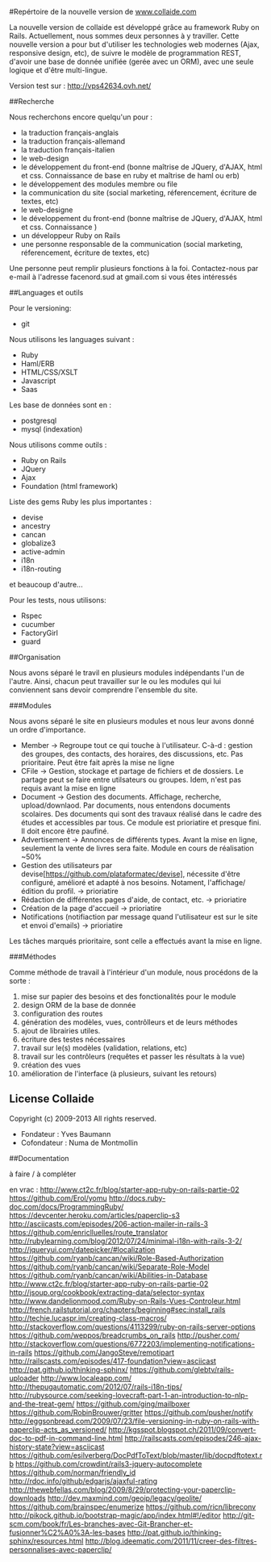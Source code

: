 #Repértoire de la nouvelle version de www.collaide.com

La nouvelle version de collaide est développé grâce au framework Ruby on Rails. Actuellement, nous sommes deux personnes
à y traviller.
Cette nouvelle version a pour but d'utiliser les technologies web modernes (Ajax, responsive design, etc), de suivre
le modèle de programmation REST, d'avoir une base de donnée unifiée (gerée avec un ORM), avec une seule logique et d'être
multi-lingue.

Version test sur : http://vps42634.ovh.net/

##Recherche

Nous recherchons encore quelqu'un pour :
* la traduction français-anglais
* la traduction français-allemand
* la traduction français-italien
* le web-design
* le développement du front-end (bonne maîtrise de JQuery, d'AJAX, html et css. Connaissance de base en ruby et maîtrise de haml ou erb)
* le développement des modules membre ou file
* la communication du site (social marketing, réferencement, écriture de textes, etc)
* le web-designe
* le développement du front-end (bonne maîtrise de JQuery, d'AJAX, html et css. Connaissance )
* un développeur Ruby on Rails
* une personne responsable de la communication (social marketing, réferencement, écriture de textes, etc)

Une personne peut remplir plusieurs fonctions à la foi. Contactez-nous par e-mail à l'adresse facenord.sud at gmail.com
si vous êtes intéressés

##Languages et outils

Pour le versioning:
* git

Nous utilisons les languages suivant :
* Ruby
* Haml/ERB
* HTML/CSS/XSLT
* Javascript
* Saas

Les base de données sont en :
* postgresql
* mysql (indexation)


Nous utilisons comme outils :
* Ruby on Rails
* JQuery
* Ajax
* Foundation (html framework)

Liste des gems Ruby les plus importantes :
* devise
* ancestry
* cancan
* globalize3
* active-admin
* i18n
* i18n-routing

et beaucoup d'autre...

Pour les tests, nous utilisons:
* Rspec
* cucumber
* FactoryGirl
* guard

##Organisation

Nous avons séparé le travil en plusieurs modules indépendants l'un de l'autre. Ainsi, chacun peut travailler sur le ou les modules qui lui conviennent sans devoir comprendre l'ensemble du site.

###Modules

Nous avons séparé le site en plusieurs modules et nous leur avons donné un ordre d'importance. 
* Member -> Regroupe tout ce qui touche à l'utilisateur. C-à-d : gestion des groupes, des contacts, des horaires, des discussions, etc. Pas prioritaire. Peut être fait après la mise ne ligne
* CFile -> Gestion, stockage et partage de fichiers et de dossiers. Le partage peut se faire entre utilsateurs ou groupes. Idem, n'est pas requis avant la mise en ligne
* Document -> Gestion des documents. Affichage, recherche, upload/downlaod. Par documents, nous entendons documents scolaires. Des documents qui sont des travaux réalisé dans le cadre des études et accessibles par tous. Ce module est prioriatire et presque fini. Il doit encore être paufiné.
* Advertisement -> Annonces de différents types. Avant la mise en ligne, seulement la vente de livres sera faite. Module en cours de réalisation ~50%
* Gestion des utilisateurs par devise[https://github.com/plataformatec/devise], nécessite d'être configuré, amélioré et adapté à nos besoins. Notament, l'affichage/édition du profil. -> prioriatire
* Rédaction de différentes pages d'aide, de contact, etc.  -> prioriatire
* Création de la page d'accueil  -> prioriatire
* Notifications (notifiaction par message quand l'utilisateur est sur le site et envoi d'emails)  -> prioriatire

Les tâches marqués prioritaire, sont celle a effectués avant la mise en ligne.   


###Méthodes

Comme méthode de travail à l'intérieur d'un module, nous procédons de la sorte :
1. mise sur papier des besoins et des fonctionalités pour le module
2. design ORM de la base de donnée
3. configuration des routes
4. génération des modèles, vues, contrôlleurs et de leurs méthodes
5. ajout de librairies utiles.
6. écriture des testes nécessaires
7. travail sur le(s) modèles (validation, relations, etc)
8. travail sur les contrôleurs (requêtes et passer les résultats à la vue)
9. création des vues
10. amélioration de l'interface (à plusieurs, suivant les retours)



License Collaide
-------
Copyright (c) 2009-2013 All rights reserved.

- Fondateur : Yves Baumann
- Cofondateur : Numa de Montmollin 




##Documentation

à faire / à compléter

en vrac :
http://www.ct2c.fr/blog/starter-app-ruby-on-rails-partie-02
https://github.com/Erol/yomu
http://docs.ruby-doc.com/docs/ProgrammingRuby/
https://devcenter.heroku.com/articles/paperclip-s3
http://asciicasts.com/episodes/206-action-mailer-in-rails-3
https://github.com/enriclluelles/route_translator
http://rubylearning.com/blog/2012/07/24/minimal-i18n-with-rails-3-2/
http://jqueryui.com/datepicker/#localization
https://github.com/ryanb/cancan/wiki/Role-Based-Authorization
https://github.com/ryanb/cancan/wiki/Separate-Role-Model
https://github.com/ryanb/cancan/wiki/Abilities-in-Database
http://www.ct2c.fr/blog/starter-app-ruby-on-rails-partie-02
http://jsoup.org/cookbook/extracting-data/selector-syntax
http://www.dandelionmood.com/Ruby-on-Rails-Vues-Controleur.html
http://french.railstutorial.org/chapters/beginning#sec:install_rails
http://techie.lucaspr.im/creating-class-macros/
http://stackoverflow.com/questions/4113299/ruby-on-rails-server-options
https://github.com/weppos/breadcrumbs_on_rails
http://pusher.com/
http://stackoverflow.com/questions/6772203/implementing-notifications-in-rails
https://github.com/JangoSteve/remotipart
http://railscasts.com/episodes/417-foundation?view=asciicast
http://pat.github.io/thinking-sphinx/
https://github.com/glebtv/rails-uploader
http://www.localeapp.com/
http://thepugautomatic.com/2012/07/rails-i18n-tips/
http://rubysource.com/seeking-lovecraft-part-1-an-introduction-to-nlp-and-the-treat-gem/
https://github.com/ging/mailboxer
https://github.com/RobinBrouwer/gritter
https://github.com/pusher/notify
http://eggsonbread.com/2009/07/23/file-versioning-in-ruby-on-rails-with-paperclip-acts_as_versioned/
http://kgsspot.blogspot.ch/2011/09/convert-doc-to-pdf-in-command-line.html
http://railscasts.com/episodes/246-ajax-history-state?view=asciicast
https://github.com/esilverberg/DocPdfToText/blob/master/lib/docpdftotext.rb
https://github.com/crowdint/rails3-jquery-autocomplete
https://github.com/norman/friendly_id
http://rdoc.info/github/edgarjs/ajaxful-rating
http://thewebfellas.com/blog/2009/8/29/protecting-your-paperclip-downloads
http://dev.maxmind.com/geoip/legacy/geolite/
https://github.com/brainspec/enumerize
https://github.com/ricn/libreconv
http://pikock.github.io/bootstrap-magic/app/index.html#!/editor
http://git-scm.com/book/fr/Les-branches-avec-Git-Brancher-et-fusionner%C2%A0%3A-les-bases
http://pat.github.io/thinking-sphinx/resources.html
http://blog.ideematic.com/2011/11/creer-des-filtres-personnalises-avec-paperclip/



